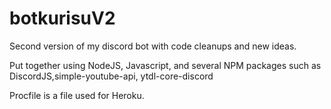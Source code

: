 # botkurisuV2

Second version of my discord bot with code cleanups and new ideas.

Put together using NodeJS, Javascript, and several NPM packages such as DiscordJS,simple-youtube-api, ytdl-core-discord

Procfile is a file used for Heroku.